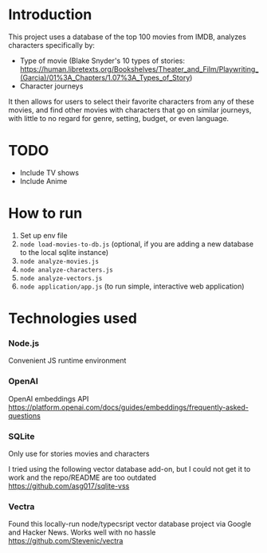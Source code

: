 # Introduction

This project uses a database of the top 100 movies from IMDB, analyzes characters specifically by:
- Type of movie (Blake Snyder's 10 types of stories: https://human.libretexts.org/Bookshelves/Theater_and_Film/Playwriting_(Garcia)/01%3A_Chapters/1.07%3A_Types_of_Story)
- Character journeys

It then allows for users to select their favorite characters from any of these movies, and find other movies with characters that go on similar journeys, with little to no regard for genre, setting, budget, or even language.

# TODO

- Include TV shows
- Include Anime

# How to run

1. Set up env file
2. `node load-movies-to-db.js` (optional, if you are adding a new database to the local sqlite instance)
3. `node analyze-movies.js`
4. `node analyze-characters.js`
5. `node analyze-vectors.js`
6. `node application/app.js` (to run simple, interactive web application)

# Technologies used

### Node.js

Convenient JS runtime environment

### OpenAI

OpenAI embeddings API
https://platform.openai.com/docs/guides/embeddings/frequently-asked-questions

### SQLite

Only use for stories movies and characters

I tried using the following vector database add-on, but I could not get it to work and the repo/README are too outdated
https://github.com/asg017/sqlite-vss

### Vectra

Found this locally-run node/typecsript vector database project via Google and Hacker News. Works well with no hassle
https://github.com/Stevenic/vectra
